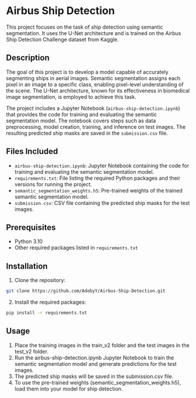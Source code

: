 # Airbus Ship Detection

This project focuses on the task of ship detection using semantic segmentation. It uses the U-Net architecture and is trained on the Airbus Ship Detection Challenge dataset from Kaggle.

## Description

The goal of this project is to develop a model capable of accurately segmenting ships in aerial images. Semantic segmentation assigns each pixel in an image to a specific class, enabling pixel-level understanding of the scene. The U-Net architecture, known for its effectiveness in biomedical image segmentation, is employed to achieve this task.

The project includes a Jupyter Notebook (`airbus-ship-detection.ipynb`) that provides the code for training and evaluating the semantic segmentation model. The notebook covers steps such as data preprocessing, model creation, training, and inference on test images. The resulting predicted ship masks are saved in the `submission.csv` file.

## Files Included

- `airbus-ship-detection.ipynb`: Jupyter Notebook containing the code for training and evaluating the semantic segmentation model.
- `requirements.txt`: File listing the required Python packages and their versions for running the project.
- `semantic_segmentation_weights.h5`: Pre-trained weights of the trained semantic segmentation model.
- `submission.csv`: CSV file containing the predicted ship masks for the test images.

## Prerequisites

- Python 3.10
- Other required packages listed in `requirements.txt`

## Installation

1. Clone the repository:

```bash
git clone https://github.com/AdobyY/Airbus-Ship-Detection.git
```

2. Install the required packages:

```bash
pip install -r requirements.txt
```

## Usage

1. Place the training images in the train_v2 folder and the test images in the test_v2 folder.
2. Run the airbus-ship-detection.ipynb Jupyter Notebook to train the semantic segmentation model and generate predictions for the test images.
3. The predicted ship masks will be saved in the submission.csv file.
4. To use the pre-trained weights (semantic_segmentation_weights.h5), load them into your model for ship detection.
